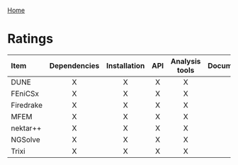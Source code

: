 [Home](../readme)

# Ratings 
| Item      | Dependencies | Installation |  API  | Analysis tools | Documentation |
| :-------- | :----------: | :----------: | :---: | :------------: | :-----------: |
| DUNE      |      X       |      X       |   X   |       X        |       X       |
| FEniCSx   |      X       |      X       |   X   |       X        |       X       |
| Firedrake |      X       |      X       |   X   |       X        |       X       |
| MFEM      |      X       |      X       |   X   |       X        |       X       |
| nektar++  |      X       |      X       |   X   |       X        |       X       |
| NGSolve   |      X       |      X       |   X   |       X        |       X       |
| Trixi     |      X       |      X       |   X   |       X        |       X       |